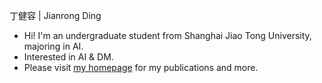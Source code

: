 丁健容 | Jianrong Ding
- Hi! I'm an undergraduate student from Shanghai Jiao Tong University, majoring in AI.
- Interested in AI & DM.
- Please visit [my homepage](https://rafadd.github.io) for my publications and more.
